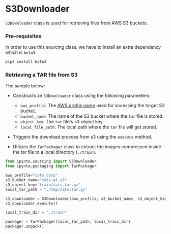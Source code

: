 # S3Downloader

`S3Downloader` class is used for retrieving files from AWS S3 buckets.

### Pre-requisites

In order to use this sourcing class, we have to install an extra dependency which is `boto3`.

```sh
pip3 install boto3
```

### Retrieving a TAR file from S3

The sample below:

- Constructs an `S3Downloader` class using the following parameters:

  - `aws_profile`: The [AWS profile name](https://docs.aws.amazon.com/cli/latest/userguide/cli-configure-profiles.html) used for accessing the target S3 bucket.
  - `bucket_name`: The name of the S3 bucket where the `tar` file is stored.
  - `object_key`: The `tar` file's s3 object key.
  - `local_file_path`: The local path where the `tar` file will get stored.

- Triggers the download process from s3 using the `execute` method.
- Utilizes the `TarPackager` class to extract the images compressed inside the tar file to a local directory (`./train`).

```py
from ipynta.sourcing import S3Downloader
from ipynta.packaging import TarPackager

aws_profile="cats_corp"
s3_bucket_name="cats-ai-s3"
s3_object_key="train/cats.tar.gz"
local_tar_path = "./tmp/cats.tar.gz"

s3_downloader = S3Downloader(aws_profile, s3_bucket_name, s3_object_key, local_tar_path)
s3_downloader.execute()

local_train_dir = "./train"

packager = TarPackager(local_tar_path, local_train_dir)
packager.unpack()
```
